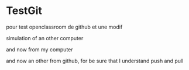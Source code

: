 # TestGit
pour test openclassroom de github
et une modif

simulation of an other computer

and now from my computer

and now an other from github, for be sure that I understand push and pull
